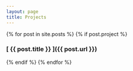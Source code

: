 ```yaml
---
layout: page
title: Projects
---
```


{% for post in site.posts %}
  {% if post.project %}
  ### [ {{ post.title }} ]({{ post.url }})
  {% endif %}
{% endfor %}
